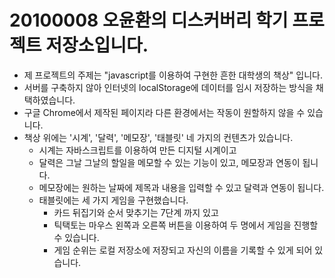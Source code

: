 # 20100008 오윤환의 디스커버리 학기 프로젝트 저장소입니다.



- 제 프로젝트의 주제는 "javascript를 이용하여 구현한 흔한 대학생의 책상" 입니다.
- 서버를 구축하지 않아 인터넷의 localStorage에 데이터를 임시 저장하는 방식을 채택하였습니다.
- 구글 Chrome에서 제작된 페이지라 다른 환경에서는 작동이 원할하지 않을 수 있습니다.
- 책상 위에는 '시계', '달력', '메모장', '태블릿'  네 가지의 컨텐츠가 있습니다.
  - 시계는 자바스크립트를 이용하여 만든 디지털 시계이고
  - 달력은 그날 그날의 할일을 메모할 수 있는 기능이 있고, 메모장과 연동이 됩니다.
  - 메모장에는 원하는 날짜에 제목과 내용을 입력할 수 있고 달력과 연동이 됩니다.
  - 태블릿에는 세 가지 게임을 구현했습니다.
    - 카드 뒤집기와 순서 맞추기는 7단계 까지 있고
    - 틱택토는 마우스 왼쪽과 오른쪽 버튼을 이용하여 두 명에서 게임을 진행할 수 있습니다.
    - 게임 순위는 로컬 저장소에 저장되고 자신의 이름을 기록할 수 있게 되어 있습니다.
